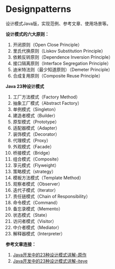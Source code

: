 # Designpatterns
设计模式Java版，实现范例、参考文章、使用场景等。 


**设计模式的六大原则：** 

1. 开闭原则（Open Close Principle）
2. 里氏代换原则（Liskov Substitution Principle）
3. 依赖反转原则（Dependence Inversion Principle）
4. 接口隔离原则（Interface Segregation Principle）
5. 迪米特法则（最少知道原则）（Demeter Principle）
6. 合成复用原则（Composite Reuse Principle）

**Java 23种设计模式**

1. 工厂方法模式（Factory Method）
2. 抽象工厂模式（Abstract Factory）
3. 单例模式（Singleton）
4. 建造者模式（Builder）
5. 原型模式（Prototype）
6. 适配器模式（Adapter）
7. 装饰模式（Decorator）
8. 代理模式（Proxy）
9. 外观模式（Facade）
10. 桥接模式（Bridge）
11. 组合模式（Composite）
12. 享元模式（Flyweight）
13. 策略模式（strategy）
14. 模板方法模式（Template Method）
15. 观察者模式（Observer）
16. 迭代子模式（Iterator）
17. 责任链模式（Chain of Responsibility）
18. 命令模式（Command）
19. 备忘录模式（Memento）
20. 状态模式（State）
21. 访问者模式（Visitor）
22. 中介者模式（Mediator）
23. 解释器模式（Interpreter）


**参考文章连接：**

1. [Java开发中的23种设计模式详解-原作](http://blog.csdn.net/zhangerqing/article/details/8194653)
2. [Java开发中的23种设计模式详解-iteye](http://zz563143188.iteye.com/blog/1847029)